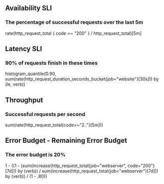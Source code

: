 ## Availability SLI
### The percentage of successful requests over the last 5m
rate(http_request_total { code =~ "200" } / http_request_total)[5m]

## Latency SLI
### 90% of requests finish in these times
histogram_quantile(0.90, sum(rate(http_request_duration_seconds_bucket{job="website"}[30s])) by (le, verb))

## Throughput
### Successful requests per second
sum(rate(http_request_total{code=~"2.."}[5m]))

## Error Budget - Remaining Error Budget
### The error budget is 20%
1 - ((1 - (sum(increase(http_request_total{job="webserver", code="200"}[7d])) by (verb)) /  sum(increase(http_request_total{job="webserver"}[7d])) by (verb)) / (1 - .80))
